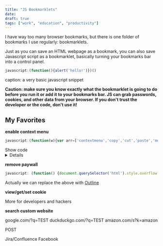 ```yaml
---
title: "JS Bookmarklets"
date: 
draft: true
tags: ["work", "education", "productivity"]
---
```


I have way too many browser bookmarks, but there is one folder of bookmarks I use regularly: bookmarklets.

Just as you can save an HTML webpage as a bookmark, you can also save Javascript script as a bookmarklet, basically turning your bookmarks bar into a control panel.

```js
javascript:(function(){alert('hello!')})()
```

caption: a very basic javascript snippet

**Caution: make sure you know exactly what the bookmarklet is going to do before you run it or add it to your bookmarks bar. JS can grab passwords, cookies, and other data from your browser. If you don't trust the developer or the code, don't use it!**

## My Favorites

**enable context menu**

```js
javascript:(function(w){var arr=['contextmenu','copy','cut','paste','mousedown','mouseup','beforeunload','beforeprint'];for(var i=0,x;x=arr[i];i++){if(w['on'+x])w['on'+x]=null;w.addEventListener(x,function(e){e.stopPropagation()},true);};for(var j=0,f;f=w.frames[j];j++){try{arguments.callee(f)}catch(e){}}})(window)
```

<summary>Show code</summary>

<details>


Taken from https://stackoverflow.com/a/12819640/2727510

```js
javascript:(function(w) {
    var arr = ['contextmenu','copy','cut','paste','mousedown','mouseup','beforeunload','beforeprint'];
    for(var i = 0, x; x = arr[i]; i++) {
        if(w['on' + x])
            w['on' + x] = null;
        w.addEventListener(x, function(e) {
            e.stopPropagation()
        }, true);
    };
    for(var j = 0, f; f = w.frames[j]; j++) {
        try {
            arguments.callee(f)
        } catch (e) {}
    }
})(window);
```

</details>

**remove paywall**

```js
javascript: (function() {document.querySelector('html').style.overflow = 'visible';document.querySelector('body').style.overflow = 'visible';el = document.querySelector('.fbs-auth__adblock'); /* forbes */if (el) el.remove(); /* forbes */el = document.querySelector('#fusion-app~div');%20/*%20wapo%20*/if%20(el)%20el.remove();%20/*%20wapo%20*/document.querySelector('body').removeAttribute('data-paywall-overlay-status');%20/*%20bloomberg%20*/el%20=%20document.querySelector('#graphics-paywall-overlay');%20/*%20bloomberg%20*/if%20(el)%20el.remove();%20/*%20bloomberg%20*/document.querySelector('body').classList%20=%20[];%20/*%20businessinsider%20*/el%20=%20document.querySelector('.tp-backdrop');%20/*%20businessinsider%20*/if%20(el)%20el.remove();%20/*%20businessinsider%20*/el%20=%20document.querySelector('.tp-modal');%20/*%20businessinsider%20*/if%20(el)%20el.remove();%20/*%20businessinsider%20*/})()
```

Actually we can replace the above with [Outline](https://www.online-tech-tips.com/computer-tips/12-ways-to-get-past-a-paywall/)

**view/get/set cookie**

More for developers and hackers

**search custom website**

google.com/?q=TEST
duckduckgo.com/?q=TEST
amazon.com/s?k=amazon

POST

Jira/Confluence
Facebook
